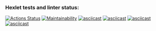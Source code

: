 ### Hexlet tests and linter status:
[![Actions Status](https://github.com/babkovivan/frontend-project-44/workflows/hexlet-check/badge.svg)](https://github.com/babkovivan/frontend-project-44/actions)
[![Maintainability](https://api.codeclimate.com/v1/badges/45ca520a84b0a7d868ad/maintainability)](https://codeclimate.com/github/babkovivan/frontend-project-44/maintainability)
[![asciicast](https://asciinema.org/a/bzXoGX9Rs61Ft4Xvd0QuQQy17.svg)](https://asciinema.org/a/bzXoGX9Rs61Ft4Xvd0QuQQy17)
[![asciicast](https://asciinema.org/a/Xusn2TNgcrGRpzDv6xXyNIJA1.svg)](https://asciinema.org/a/Xusn2TNgcrGRpzDv6xXyNIJA1)
[![asciicast](https://asciinema.org/a/q0n6V8Y8ZtAnj8XRWB29Y11rE.svg)](https://asciinema.org/a/q0n6V8Y8ZtAnj8XRWB29Y11rE)
[![asciicast](https://asciinema.org/a/jx6RrH8R85RMThMkUWdnHnN1k.svg)](https://asciinema.org/a/jx6RrH8R85RMThMkUWdnHnN1k)